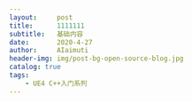 ```yaml
---
layout:     post
title:      1111111
subtitle:   基础内容
date:       2020-4-27
author:     AIaimuti
header-img: img/post-bg-open-source-blog.jpg
catalog: true
tags:
    - UE4 C++入门系列
---
```

